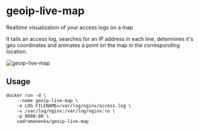 # geoip-live-map
Realtime visualization of your access logs on a map

It tails an access log, searches for an IP address in each line, determines it's geo coordinates and 
animates a point on the map in the corresponding location.

![geoip-live-map](https://media.giphy.com/media/xUPGGeuxt7c3wsYODC/giphy.gif)

## Usage
```
docker run -d \
    --name geoip-live-map \
    -e LOG_FILENAME=/var/log/nginx/access.log \
    -v /var/log/nginx:/var/log/nginx:ro \
    -p 8080:80 \
    vadramanenka/geoip-live-map
```
